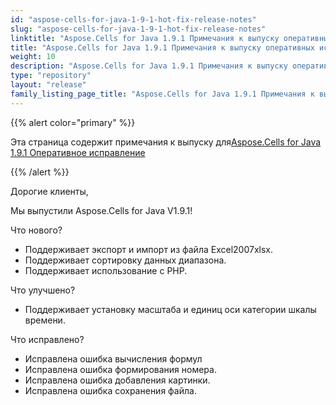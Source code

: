 ```yaml
---
id: "aspose-cells-for-java-1-9-1-hot-fix-release-notes"
slug: "aspose-cells-for-java-1-9-1-hot-fix-release-notes"
linktitle: "Aspose.Cells for Java 1.9.1 Примечания к выпуску оперативных исправлений"
title: "Aspose.Cells for Java 1.9.1 Примечания к выпуску оперативных исправлений"
weight: 10
description: "Aspose.Cells for Java 1.9.1 Примечания к выпуску оперативных исправлений – the latest updates and fixes."
type: "repository"
layout: "release"
family_listing_page_title: "Aspose.Cells for Java 1.9.1 Примечания к выпуску оперативных исправлений"
---
```

{{% alert color="primary" %}} 

 Эта страница содержит примечания к выпуску для[Aspose.Cells for Java 1.9.1 Оперативное исправление](https://releases.aspose.com/cells/java/new-releases/aspose.cells-for-java-1.9.1-hot-fix/)

{{% /alert %}} 

 Дорогие клиенты,

 Мы выпустили Aspose.Cells for Java V1.9.1!

 Что нового?

- Поддерживает экспорт и импорт из файла Excel2007xlsx.
- Поддерживает сортировку данных диапазона.
- Поддерживает использование с PHP.

 Что улучшено?

-  Поддерживает установку масштаба и единиц оси категории шкалы времени.

 Что исправлено?

-  Исправлена ошибка вычисления формул
-  Исправлена ошибка формирования номера.
-  Исправлена ошибка добавления картинки.
-  Исправлена ошибка сохранения файла.
